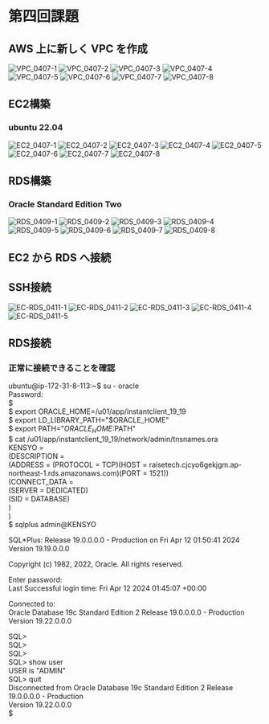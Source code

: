 # 第四回課題

## AWS 上に新しく VPC を作成
![VPC_0407-1](https://github.com/tatsuyaaose/KENSYO_REPO/assets/25246044/e2d868a1-65ad-4fb6-8cee-ccd96a737361)
![VPC_0407-2](https://github.com/tatsuyaaose/KENSYO_REPO/assets/25246044/5a2df290-f897-4cb5-a4f1-9efd8aaf086b)
![VPC_0407-3](https://github.com/tatsuyaaose/KENSYO_REPO/assets/25246044/2331e394-e2c3-4152-8667-fdb20e6ba8b9)
![VPC_0407-4](https://github.com/tatsuyaaose/KENSYO_REPO/assets/25246044/86d33bdc-9d39-4365-9c29-db80f1742d6c)
![VPC_0407-5](https://github.com/tatsuyaaose/KENSYO_REPO/assets/25246044/01aa1e52-29b7-4f0e-aeb2-1072d146cdd0)
![VPC_0407-6](https://github.com/tatsuyaaose/KENSYO_REPO/assets/25246044/14ec1185-bbfd-488e-a52a-273649610721)
![VPC_0407-7](https://github.com/tatsuyaaose/KENSYO_REPO/assets/25246044/73e023cf-5332-40dc-811d-a1101b1f5e29)
![VPC_0407-8](https://github.com/tatsuyaaose/KENSYO_REPO/assets/25246044/99fde907-9eb5-462f-9f0f-10989b9abc23)

## EC2構築
### ubuntu 22.04
![EC2_0407-1](https://github.com/tatsuyaaose/KENSYO_REPO/assets/25246044/9e8f088d-6467-425c-874c-2b580605d738)
![EC2_0407-2](https://github.com/tatsuyaaose/KENSYO_REPO/assets/25246044/fb09dd88-6de3-4f67-9d9a-728728f40fd3)
![EC2_0407-3](https://github.com/tatsuyaaose/KENSYO_REPO/assets/25246044/875509c2-01b2-4e03-ba3c-145428beb4c1)
![EC2_0407-4](https://github.com/tatsuyaaose/KENSYO_REPO/assets/25246044/377371ad-1e68-4bc9-a35f-179bbaadf61e)
![EC2_0407-5](https://github.com/tatsuyaaose/KENSYO_REPO/assets/25246044/27bc00df-e427-4f40-9f89-ef2379ccfa5a)
![EC2_0407-6](https://github.com/tatsuyaaose/KENSYO_REPO/assets/25246044/54da3438-3a0b-4c5f-b81c-14dda5cc413a)
![EC2_0407-7](https://github.com/tatsuyaaose/KENSYO_REPO/assets/25246044/7bd48b96-9b33-4a74-b210-adcac6ec24cd)
![EC2_0407-8](https://github.com/tatsuyaaose/KENSYO_REPO/assets/25246044/d66956c2-8a97-4635-8cfe-61c59492ef19)

## RDS構築
### Oracle Standard Edition Two
![RDS_0409-1](https://github.com/tatsuyaaose/KENSYO_REPO/assets/25246044/75aab544-8901-49f1-8b25-417d1c6d09ba)
![RDS_0409-2](https://github.com/tatsuyaaose/KENSYO_REPO/assets/25246044/70857cab-5e2f-418a-9d36-3b3461bb9b13)
![RDS_0409-3](https://github.com/tatsuyaaose/KENSYO_REPO/assets/25246044/60f5b45a-149a-49e0-b0fc-7fb9ebd93d3d)
![RDS_0409-4](https://github.com/tatsuyaaose/KENSYO_REPO/assets/25246044/4b89838b-c527-4025-bcd8-402929d36124)
![RDS_0409-5](https://github.com/tatsuyaaose/KENSYO_REPO/assets/25246044/5b38ba8a-341e-47f5-ac9c-f331d7d3629f)
![RDS_0409-6](https://github.com/tatsuyaaose/KENSYO_REPO/assets/25246044/0c7d2630-aa3f-47c3-9fc4-f1646c44c857)
![RDS_0409-7](https://github.com/tatsuyaaose/KENSYO_REPO/assets/25246044/132fe14b-5cb8-48c6-9dda-8617927d27cc)
![RDS_0409-8](https://github.com/tatsuyaaose/KENSYO_REPO/assets/25246044/4597801d-0ed8-43f1-8212-e20a407f7361)

## EC2 から RDS へ接続
## SSH接続
![EC-RDS_0411-1](https://github.com/tatsuyaaose/KENSYO_REPO/assets/25246044/d372aab0-641d-4e4c-8c8d-b2fc87ca451a)
![EC-RDS_0411-2](https://github.com/tatsuyaaose/KENSYO_REPO/assets/25246044/d1e7f125-acc2-47c5-886d-005e62480743)
![EC-RDS_0411-3](https://github.com/tatsuyaaose/KENSYO_REPO/assets/25246044/cccad8ef-79d1-4d2f-b5fc-ce10f98154aa)
![EC-RDS_0411-4](https://github.com/tatsuyaaose/KENSYO_REPO/assets/25246044/c86985b7-b544-480b-82b4-028ea0f88595)
![EC-RDS_0411-5](https://github.com/tatsuyaaose/KENSYO_REPO/assets/25246044/9e6a108c-1577-495f-969f-54a2de50b8ee)

## RDS接続
### 正常に接続できることを確認
ubuntu@ip-172-31-8-113:~$ su - oracle  
Password:  
$  
$ export ORACLE_HOME=/u01/app/instantclient_19_19  
$ export LD_LIBRARY_PATH="$ORACLE_HOME"  
$ export PATH="$ORACLE_HOME:$PATH"  
$ cat /u01/app/instantclient_19_19/network/admin/tnsnames.ora  
KENSYO =  
  (DESCRIPTION =  
    (ADDRESS = (PROTOCOL = TCP)(HOST = raisetech.cjcyo6gekjgm.ap-northeast-1.rds.amazonaws.com)(PORT = 1521))  
    (CONNECT_DATA =  
      (SERVER = DEDICATED)  
      (SID = DATABASE)  
    )  
  )  
$ sqlplus admin@KENSYO  
  
SQL*Plus: Release 19.0.0.0.0 - Production on Fri Apr 12 01:50:41 2024  
Version 19.19.0.0.0  
  
Copyright (c) 1982, 2022, Oracle.  All rights reserved.  
  
Enter password:  
Last Successful login time: Fri Apr 12 2024 01:45:07 +00:00  
  
Connected to:  
Oracle Database 19c Standard Edition 2 Release 19.0.0.0.0 - Production  
Version 19.22.0.0.0  
  
SQL>  
SQL>  
SQL>  
SQL> show user  
USER is "ADMIN"  
SQL> quit  
Disconnected from Oracle Database 19c Standard Edition 2 Release 19.0.0.0.0 - Production  
Version 19.22.0.0.0  
$  
